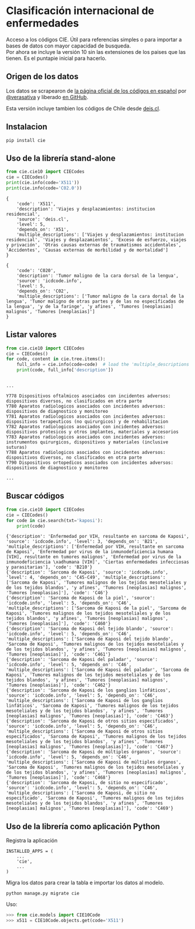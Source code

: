 # Clasificación internacional de enfermedades

Acceso a los códigos CIE. Útil para referencias simples o para importar a bases de datos con mayor capacidad de busqueda.  
Por ahora se incluye la versión 10 sin las extensiones de los paises que las tienen. Es el puntapie inicial para hacerlo.  

## Origen de los datos

Los datos se scrapearon de [la página oficial de los códigos en español](https://icdcode.info/espanol/cie-10/codigos.html) por [@verasativa](https://github.com/verasativa) y liberado [en GitHub](https://github.com/verasativa/CIE-10).  

Esta versión incluye tambien los códigos de Chile desde [deis.cl](http://www.deis.cl/).  

## Instalacion

```
pip install cie
```

## Uso de la librería stand-alone

```python
from cie.cie10 import CIECodes
cie = CIECodes()
print(cie.info(code='X511'))
print(cie.info(code='C02.0'))
```

```
{
    'code': 'X511',
	'description': 'Viajes y desplazamientos: institucion residencial',
	'source': 'deis.cl',
	'level': 5,
	'depends_on': 'X51',
	'multiple_descriptions': ['Viajes y desplazamientos: institucion residencial', 'Viajes y desplazamientos', 'Exceso de esfuerzo, viajes y privación', 'Otras causas externas de traumatismos accidentales', 'Accidentes', 'Causas externas de morbilidad y de mortalidad']
}

{
    'code': 'C020',
	'description': 'Tumor maligno de la cara dorsal de la lengua',
	'source': 'icdcode.info',
	'level': 5,
	'depends_on': 'C02',
	'multiple_descriptions': ['Tumor maligno de la cara dorsal de la lengua', 'Tumor maligno de otras partes y de las no especificadas de la lengua', 'y de la faringe', 'y afines', 'Tumores [neoplasias] malignos', 'Tumores [neoplasias]']
}
```

## Listar valores

```python
from cie.cie10 import CIECodes
cie = CIECodes()
for code, content in cie.tree.items():
    full_info = cie.info(code=code)  # load the 'multiple_descriptions' prop
    print(code, full_info['description'])
```

```

... 

Y778 Dispositivos oftalmicos asociados con incidentes adversos: dispositivos diversos, no clasificados en otra parte
Y780 Aparatos radiologicos asociados con incidentes adversos: dispositivos de diagnostico y monitoreo
Y781 Aparatos radiologicos asociados con incidentes adversos: dispositivos terapeuticos (no quirurgicos) y de rehabilitacion
Y782 Aparatos radiologicos asociados con incidentes adversos: dispositivos protesicos y otros implantes, materiales y accesorios
Y783 Aparatos radiologicos asociados con incidentes adversos: instrumentos quirurgicos, dispositivos y materiales (inclusive suturas)
Y788 Aparatos radiologicos asociados con incidentes adversos: dispositivos diversos, no clasificados en otra parte
Y790 Dispositivos ortopedicos asociados con incidentes adversos: dispositivos de diagnostico y monitoreo

... 

```

## Buscar códigos

```python
from cie.cie10 import CIECodes
cie = CIECodes()
for code in cie.search(txt='kaposi'):
    print(code)
```


```
{'description': 'Enfermedad por VIH, resultante en sarcoma de Kaposi', 'source': 'icdcode.info', 'level': 3, 'depends_on': 'B21', 'multiple_descriptions': ['Enfermedad por VIH, resultante en sarcoma de Kaposi', 'Enfermedad por virus de la inmunodeficiencia humana [VIH], resultante en tumores malignos', 'Enfermedad por virus de la inmunodeficiencia \xadhumana [VIH]', 'Ciertas enfermedades infecciosas y parasitarias'], 'code': 'B210'}
{'description': 'Sarcoma de Kaposi', 'source': 'icdcode.info', 'level': 4, 'depends_on': 'C45-C49', 'multiple_descriptions': ['Sarcoma de Kaposi', 'Tumores malignos de los tejidos mesoteliales y de los tejidos blandos', 'y afines', 'Tumores [neoplasias] malignos', 'Tumores [neoplasias]'], 'code': 'C46'}
{'description': 'Sarcoma de Kaposi de la piel', 'source': 'icdcode.info', 'level': 5, 'depends_on': 'C46', 'multiple_descriptions': ['Sarcoma de Kaposi de la piel', 'Sarcoma de Kaposi', 'Tumores malignos de los tejidos mesoteliales y de los tejidos blandos', 'y afines', 'Tumores [neoplasias] malignos', 'Tumores [neoplasias]'], 'code': 'C460'}
{'description': 'Sarcoma de Kaposi del tejido blando', 'source': 'icdcode.info', 'level': 5, 'depends_on': 'C46', 'multiple_descriptions': ['Sarcoma de Kaposi del tejido blando', 'Sarcoma de Kaposi', 'Tumores malignos de los tejidos mesoteliales y de los tejidos blandos', 'y afines', 'Tumores [neoplasias] malignos', 'Tumores [neoplasias]'], 'code': 'C461'}
{'description': 'Sarcoma de Kaposi del paladar', 'source': 'icdcode.info', 'level': 5, 'depends_on': 'C46', 'multiple_descriptions': ['Sarcoma de Kaposi del paladar', 'Sarcoma de Kaposi', 'Tumores malignos de los tejidos mesoteliales y de los tejidos blandos', 'y afines', 'Tumores [neoplasias] malignos', 'Tumores [neoplasias]'], 'code': 'C462'}
{'description': 'Sarcoma de Kaposi de los ganglios linfáticos', 'source': 'icdcode.info', 'level': 5, 'depends_on': 'C46', 'multiple_descriptions': ['Sarcoma de Kaposi de los ganglios linfáticos', 'Sarcoma de Kaposi', 'Tumores malignos de los tejidos mesoteliales y de los tejidos blandos', 'y afines', 'Tumores [neoplasias] malignos', 'Tumores [neoplasias]'], 'code': 'C463'}
{'description': 'Sarcoma de Kaposi de otros sitios especificados', 'source': 'icdcode.info', 'level': 5, 'depends_on': 'C46', 'multiple_descriptions': ['Sarcoma de Kaposi de otros sitios especificados', 'Sarcoma de Kaposi', 'Tumores malignos de los tejidos mesoteliales y de los tejidos blandos', 'y afines', 'Tumores [neoplasias] malignos', 'Tumores [neoplasias]'], 'code': 'C467'}
{'description': 'Sarcoma de Kaposi de múltiples órganos', 'source': 'icdcode.info', 'level': 5, 'depends_on': 'C46', 'multiple_descriptions': ['Sarcoma de Kaposi de múltiples órganos', 'Sarcoma de Kaposi', 'Tumores malignos de los tejidos mesoteliales y de los tejidos blandos', 'y afines', 'Tumores [neoplasias] malignos', 'Tumores [neoplasias]'], 'code': 'C468'}
{'description': 'Sarcoma de Kaposi, de sitio no especificado', 'source': 'icdcode.info', 'level': 5, 'depends_on': 'C46', 'multiple_descriptions': ['Sarcoma de Kaposi, de sitio no especificado', 'Sarcoma de Kaposi', 'Tumores malignos de los tejidos mesoteliales y de los tejidos blandos', 'y afines', 'Tumores [neoplasias] malignos', 'Tumores [neoplasias]'], 'code': 'C469'}
```


## Uso de la librería como aplicación Python

Registra la aplicación


```
INSTALLED_APPS = (
    ...
    'cie',
    ...
)
```

Migra los datos para crear la tabla e importar los datos al modelo. 

```
python manage.py migrate cie
```

Uso:

```python
>>> from cie.models import CIE10Code
>>> x511 = CIE10Code.objects.get(code='X511')
```



